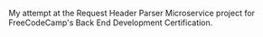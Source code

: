 My attempt at the Request Header Parser Microservice project for FreeCodeCamp's Back End Development Certification.